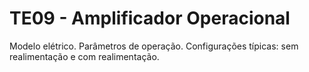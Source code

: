 # TE09 - Amplificador Operacional
Modelo elétrico. Parâmetros de operação. Configurações típicas: sem realimentação e com realimentação.
